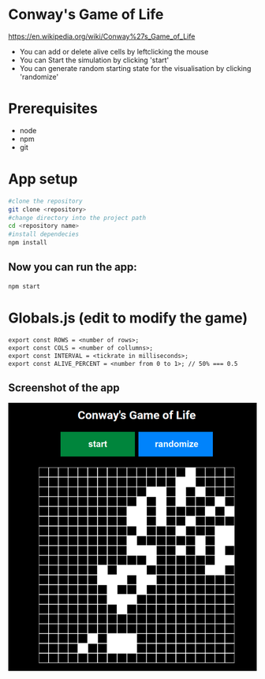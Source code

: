 # Conway's Game of Life

https://en.wikipedia.org/wiki/Conway%27s_Game_of_Life

- You can add or delete alive cells by leftclicking the mouse
- You can Start the simulation by clicking 'start'
- You can generate random starting state for the visualisation by clicking 'randomize'

# Prerequisites

- node
- npm
- git

# App setup

```bash
#clone the repository
git clone <repository>
#change directory into the project path
cd <repository name>
#install dependecies
npm install

```

## Now you can run the app:

```bash
npm start
```

# Globals.js (edit to modify the game)

```
export const ROWS = <number of rows>;
export const COLS = <number of collumns>;
export const INTERVAL = <tickrate in milliseconds>;
export const ALIVE_PERCENT = <number from 0 to 1>; // 50% === 0.5
```

## Screenshot of the app

![game](public/game.png)
